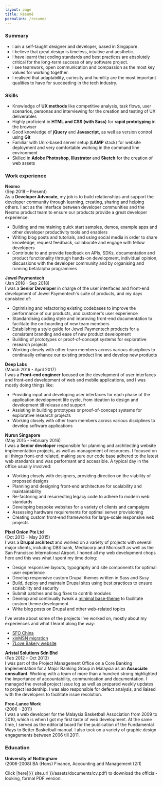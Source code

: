 ```yaml
---
layout: page
title: Résumé
permalink: /resume/
---
```

### Summary

<ul>
  <li class="no-margin">I am a self-taught designer and developer, based in Singapore.</li>
  <li class="no-margin">I believe that great design is timeless, intuitive and aesthetic.</li>
  <li class="no-margin">I have learnt that coding standards and best practices are absolutely critical for the long-term success of any software project.</li>
  <li class="no-margin">I see teamwork, open communication and compassion as the most key values for working together. </li>
  <li class>I realised that adaptability, curiosity and humility are the most important qualities to have for succeeding in the tech industry.</li>
</ul>

### Skills

<ul>
  <li class="no-margin">Knowledge of <strong>UX methods</strong> like competitive analysis, task flows, user scenarios, personas and interviewing for the creation and testing of UX deliverables</li>
  <li class="no-margin">Highly proficient in <strong>HTML and CSS (with Sass)</strong> for <strong>rapid prototyping</strong> in the browser</li>
  <li class="no-margin">Good knowledge of <strong>jQuery</strong> and <strong>Javascript</strong>, as well as version control using <strong>Git</strong></li>
  <li class="no-margin">Familiar with Unix-based server setup (<strong>LAMP</strong> stack) for website deployment and very comfortable working in the command line environment</li>
  <li class>Skilled in <strong>Adobe Photoshop</strong>, <strong>Illustrator</strong> and <strong>Sketch</strong> for the creation of web assets</li>
</ul>

### Work experience

**Nexmo**  
(Sep 2018 – Present)  
As a **Developer Advocate**, my job is to build relationships and support the developer community through learning, creating, sharing and helping others. I act as the interface between developer communities and the Nexmo product team to ensure our products provide a great developer experience.

<ul>
  <li class="no-margin">Building and maintaining quick start samples, demos, example apps and other developer productivity
tools and enablers</li>
  <li class="no-margin">Writing blog posts and tutorials, and using social media in order to share knowledge, request
feedback, collaborate and engage with fellow developers</li>
  <li class="no-margin">Contribute to and provide feedback on APIs, SDKs, documentation and product functionality
through hands-on development, individual opinion, discussions with the developer community
and by organising and running beta/alpha programmes</li>
</ul>

**Jewel Paymentech**  
(Jan 2018 - Sep 2018)  
I was a **Senior Developer** in charge of the user interfaces and front-end development of Jewel Paymentech's suite of products, and my days consisted of:

<ul>
  <li class="no-margin">Optimising and refactoring existing codebases to improve the performance of our products, and customer's user experience</li>
  <li class="no-margin">Standardising coding style and improving front-end documentation to facilitate the on-boarding of new team members</li>
  <li class="no-margin">Establishing a style guide for Jewel Paymentech products for a consistent branding and ease of new product development</li>
  <li class="no-margin">Building of prototypes or proof-of-concept systems for explorative research projects</li>
  <li>Working closely with other team members across various disciplines to continually enhance our existing product line and develop new products</li>
</ul>

**Deep Labs**  
(March 2016 - April 2017)  
I was a **Front-end engineer** focused on the development of user interfaces and front-end development of web and mobile applications, and I was mostly doing things like:

<ul>
  <li class="no-margin">Providing input and developing user interfaces for each phase of the application development life cycle, from ideation to design and development till release and support</li>
  <li class="no-margin">Assisting in building prototypes or proof-of-concept systems for explorative research projects</li>
  <li>Working closely with other team members across various disciplines to develop software applications</li>
</ul>

**Nurun Singapore**  
(May 2015 - February 2016)  
I was a **Senior developer** responsible for planning and architecting website implementation projects, as well as management of resources. I focused on all things front-end related, making sure our code base adhered to the latest web standards and was performant and accessible. A typical day in the office usually involved:

<ul>
  <li class="no-margin">Working closely with designers, providing direction on the viability of proposed designs</li>
  <li class="no-margin">Planning and designing front-end architecture for scalability and maintainability</li>
  <li class="no-margin">Re-factoring and resurrecting legacy code to adhere to modern web standards</li>
  <li class="no-margin">Developing bespoke websites for a variety of clients and campaigns</li>
  <li class="no-margin">Assessing hardware requirements for optimal server provisioning</li>
  <li class>Creating custom front-end frameworks for large-scale responsive web projects</li>
</ul>

**Pixel Onion Pte Ltd**  
(Oct 2013 – May 2015)  
I was a **Drupal architect** and worked on a variety of projects with several major clients, including DBS bank, Mediacorp and Microsoft as well as the San Francisco International Airport. I honed all my web development chops here and this was what I spent my time doing:

<ul>
  <li class="no-margin">Design responsive layouts, typography and site components for optimal user experience</li>
  <li class="no-margin">Develop responsive custom Drupal themes written in Sass and Susy</li>
  <li class="no-margin">Build, deploy and maintain Drupal sites using best practices to ensure scalability and security</li>
  <li class="no-margin">Submit patches and bug fixes to contrib modules</li>
  <li class="no-margin">Develop and continually tweak a <a href="https://www.drupal.org/sandbox/hj_chen/2345293">minimal base-theme</a> to facilitate custom theme development</li>
  <li class>Write blog posts on Drupal and other web-related topics</li>
</ul>

<p class="no-margin">I've wrote about some of the projects I've worked on, mostly about my experiences and what I learnt along the way:</p>

<ul>
  <li class="no-margin"><a href="{{ site.url }}/blog/the-one-in-many-languages/">SFO China</a></li>
  <li class="no-margin"><a href="{{ site.url }}/blog/the-one-on-the-tightest-of-deadlines/">xinMSN migration</a></li>
  <li><a href="{{ site.url }}/blog/the-one-built-from-128-pictures-of-cakes/">7Love Bakery website</a></li>
</ul>

**Aristal Solutions Sdn Bhd**  
(Feb 2012 – Oct 2013)  
I was part of the Project Management Office on a Core Banking Implementation for a Major Banking Group in Malaysia as an **Associate consultant**. Working with a team of more than a hundred strong highlighted the importance of accountability, communication and documentation. I managed the overall project issue log as well as prepared weekly updates to project leadership. I was also responsible for defect analysis, and liaised with the developers to facilitate issue resolution.

**Free-Lance Work**  
(2006 – 2011)  
I was a web developer for the Malaysia Basketball Association from 2009 to 2010, which is when I got my first taste of web development. At the same time, I served as the editorial board for the publication of the Fundamental Ways to Better Basketball manual. I also took on a variety of graphic design engagements between 2006 till 2011. 

### Education

**University of Nottingham**  
(2006-2008)
BA (Hons) Finance, Accounting and Management (2:1)

Click [here]({{ site.url }}/assets/documents/cv.pdf) to download the official-looking, formal PDF version.
